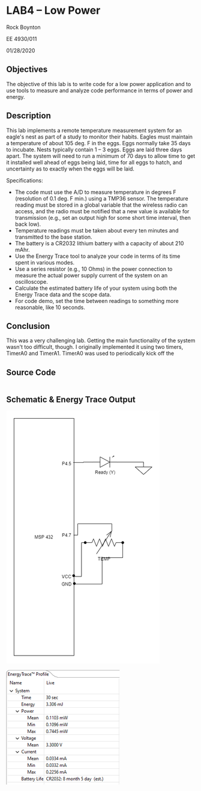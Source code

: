 # LAB4 – Low Power

Rock Boynton

EE 4930/011

01/28/2020

## Objectives

The objective of this lab is to write code for a low power application and to use tools to measure
and analyze code performance in terms of power and energy.

## Description

This lab implements a remote temperature measurement system for an eagle's nest as part of a study
to monitor their habits. Eagles must maintain a temperature of about 105 deg. F in the eggs. Eggs normally take 35 days to incubate. Nests typically contain 1 – 3 eggs. Eggs are laid three days apart. The system will need to run a minimum of 70 days to allow time to get it installed well ahead of eggs being laid, time for all eggs to hatch, and uncertainty as to exactly when the eggs will be laid.

Specifications:

* The code must use the A/D to measure temperature in degrees F (resolution of 0.1 deg. F min.) using a TMP36 sensor. The temperature reading must be stored in a global variable that the wireless radio can access, and the radio must be notified that a new value is available for transmission (e.g., set an output high for some short time interval, then back low).
* Temperature readings must be taken about every ten minutes and transmitted to the base station.
* The battery is a CR2032 lithium battery with a capacity of about 210 mAhr.
* Use the Energy Trace tool to analyze your code in terms of its time spent in various modes.
* Use a series resistor (e.g., 10 Ohms) in the power connection to measure the actual power supply current of the system on an oscilloscope.
* Calculate the estimated battery life of your system using both the Energy Trace data and the scope data.
* For code demo, set the time between readings to something more reasonable, like 10 seconds.


## Conclusion

This was a very challenging lab. Getting the main functionality of the system wasn't too difficult,
though. I originally implemented it using two timers, TimerA0 and TimerA1. TimerA0 was used to
periodically kick off the 

## Source Code

```c

```

## Schematic & Energy Trace Output

![Temp Monitor Schematic](Temp_Monitor_Schematic.png)

![Energy Trace Output](Energy_Trace_Output.png)
